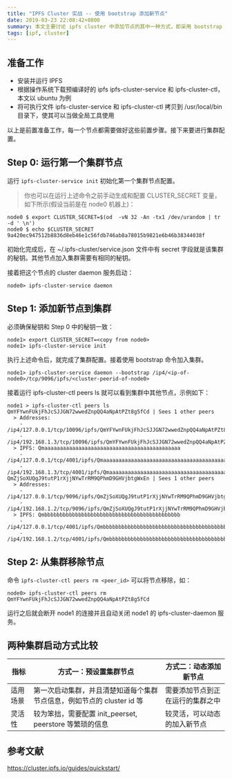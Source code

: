 ```yaml
---
title: "IPFS Cluster 实战 -- 使用 bootstrap 添加新节点"
date: 2019-03-23 22:08:42+0800
summary: 本文主要讨论 ipfs cluster 中添加节点的其中一种方式，即采用 bootstrap 动态添加。
tags: [ipf, cluster]
---
```


## 准备工作

-  安装并运行 IPFS
-  根据操作系统下载预编译好的 ipfs ipfs-cluster-service 和 ipfs-cluster-ctl，本文以 ubuntu 为例
-  将可执行文件 ipfs-cluster-service 和 ipfs-cluster-ctl 拷贝到 /usr/local/bin 目录下，使其可以当做全局工具使用

以上是前置准备工作，每一个节点都需要做好这些前置步骤。接下来要进行集群配置。


## Step 0: 运行第一个集群节点

运行 ` ipfs-cluster-service init ` 初始化第一个集群节点配置。

> 你也可以在运行上述命令之前手动生成和配置 CLUSTER_SECRET 变量，如下所示(假设当前是在 node0 机器上)：
```
node0 $ export CLUSTER_SECRET=$(od  -vN 32 -An -tx1 /dev/urandom | tr -d ' \n')
node0 $ echo $CLUSTER_SECRET
9a420ec947512b8836d8eb46e1c56fdb746ab8a78015b9821e6b46b38344038f
```

初始化完成后，在 ~/.ipfs-cluster/service.json 文件中有  secret 字段就是该集群的秘钥。其他节点加入集群需要有相同的秘钥。

接着把这个节点的 cluster daemon 服务启动：

```
node0> ipfs-cluster-service daemon
```

## Step 1: 添加新节点到集群

必须确保秘钥和 Step 0 中的秘钥一致：

```
node1> export CLUSTER_SECRET=<copy from node0>
node1> ipfs-cluster-service init
```

执行上述命令后，就完成了集群配置。接着使用 bootstrap 命令加入集群。

```
node1> ipfs-cluster-service daemon --bootstrap /ip4/<ip-of-node0>/tcp/9096/ipfs/<cluster-peerid-of-node0>
```

接着运行 ipfs-cluster-ctl peers ls 就可以看到集群中其他节点，示例如下：

```
node1 > ipfs-cluster-ctl peers ls
QmYFYwnFUkjFhJcSJJGN72wwedZnpQQ4aNpAtPZt8g5fCd | Sees 1 other peers
  > Addresses:
    - /ip4/127.0.0.1/tcp/10096/ipfs/QmYFYwnFUkjFhJcSJJGN72wwedZnpQQ4aNpAtPZt8g5fCd
    - /ip4/192.168.1.3/tcp/10096/ipfs/QmYFYwnFUkjFhJcSJJGN72wwedZnpQQ4aNpAtPZt8g5fCd
  > IPFS: Qmaaaaaaaaaaaaaaaaaaaaaaaaaaaaaaaaaaaaaaaaaaaa
    - /ip4/127.0.0.1/tcp/4001/ipfs/Qmaaaaaaaaaaaaaaaaaaaaaaaaaaaaaaaaaaaaaaaaaaaa
    - /ip4/192.168.1.3/tcp/4001/ipfs/Qmaaaaaaaaaaaaaaaaaaaaaaaaaaaaaaaaaaaaaaaaaaaa
QmZjSoXUQgJ9tutP1rXjjNYwTrRM9QPhmD9GHVjbtgWxEn | Sees 1 other peers
  > Addresses:
    - /ip4/127.0.0.1/tcp/9096/ipfs/QmZjSoXUQgJ9tutP1rXjjNYwTrRM9QPhmD9GHVjbtgWxEn
    - /ip4/192.168.1.2/tcp/9096/ipfs/QmZjSoXUQgJ9tutP1rXjjNYwTrRM9QPhmD9GHVjbtgWxEn
  > IPFS: Qmbbbbbbbbbbbbbbbbbbbbbbbbbbbbbbbbbbbbbbbbbbbb
    - /ip4/127.0.0.1/tcp/4001/ipfs/Qmbbbbbbbbbbbbbbbbbbbbbbbbbbbbbbbbbbbbbbbbbbbb
    - /ip4/192.168.1.2/tcp/4001/ipfs/Qmbbbbbbbbbbbbbbbbbbbbbbbbbbbbbbbbbbbbbbbbbbbb
```

## Step 2: 从集群移除节点

命令 `ipfs-cluster-ctl peers rm <peer_id>` 可以将节点移除，如：

```
node0> ipfs-cluster-ctl peers rm QmYFYwnFUkjFhJcSJJGN72wwedZnpQQ4aNpAtPZt8g5fCd
```

运行之后就会断开 node1 的连接并且自动关闭 node1 的 ipfs-cluster-daemon 服务。

## 两种集群启动方式比较

| 指标 | 方式一：预设置集群节点 | 方式二：动态添加新节点 |
| ------ | ------ | ------ |
| 适用场景 | 第一次启动集群，并且清楚知道每个集群节点信息，例如节点的 cluster id 等 | 需要添加节点到正在运行的集群之中 |
| 灵活性 | 较为笨拙，需要配置 init_peerset, peerstore 等繁琐的信息 | 较灵活，可以动态的加入新节点 | 


## 参考文献

https://cluster.ipfs.io/guides/quickstart/


